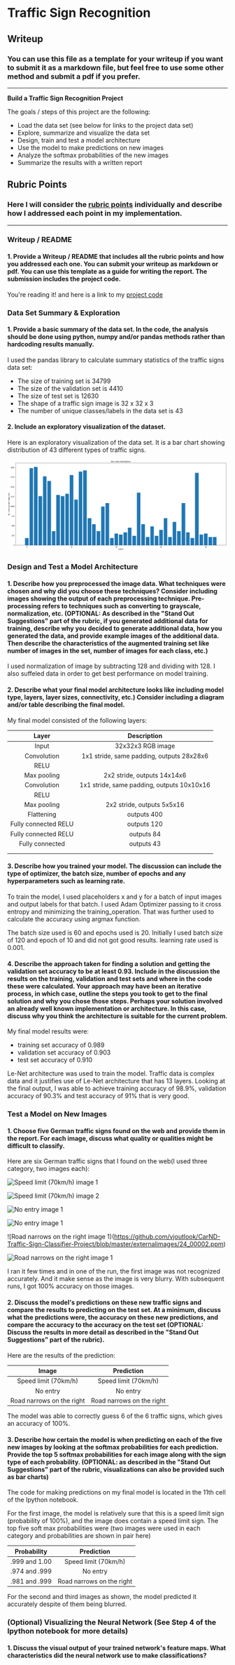 # **Traffic Sign Recognition** 

## Writeup

### You can use this file as a template for your writeup if you want to submit it as a markdown file, but feel free to use some other method and submit a pdf if you prefer.

---

**Build a Traffic Sign Recognition Project**

The goals / steps of this project are the following:
* Load the data set (see below for links to the project data set)
* Explore, summarize and visualize the data set
* Design, train and test a model architecture
* Use the model to make predictions on new images
* Analyze the softmax probabilities of the new images
* Summarize the results with a written report


[//]: # (Image References)

[image1]: (./examples/visualization.jpg) "Visualization"
[image2]: (./examples/grayscale.jpg) "Grayscaling"
[image3]: (./examples/random_noise.jpg) "Random Noise"
[image4]: (./examples/placeholder.png) "Traffic Sign 1"
[image5]: (./examples/placeholder.png) "Traffic Sign 2"
[image6]: (./examples/placeholder.png) "Traffic Sign 3"
[image7]: (./examples/placeholder.png) "Traffic Sign 4"
[image8]: (./examples/placeholder.png) "Traffic Sign 5"

## Rubric Points
### Here I will consider the [rubric points](https://review.udacity.com/#!/rubrics/481/view) individually and describe how I addressed each point in my implementation.  

---
### Writeup / README

#### 1. Provide a Writeup / README that includes all the rubric points and how you addressed each one. You can submit your writeup as markdown or pdf. You can use this template as a guide for writing the report. The submission includes the project code.

You're reading it! and here is a link to my [project code](https://github.com/vjoutlook/CarND-Traffic-Sign-Classifier-Project/blob/master/Traffic_Sign_Classifier.ipynb)

### Data Set Summary & Exploration

#### 1. Provide a basic summary of the data set. In the code, the analysis should be done using python, numpy and/or pandas methods rather than hardcoding results manually.

I used the pandas library to calculate summary statistics of the traffic
signs data set:

* The size of training set is 34799
* The size of the validation set is 4410
* The size of test set is 12630
* The shape of a traffic sign image is 32 x 32 x 3
* The number of unique classes/labels in the data set is 43

#### 2. Include an exploratory visualization of the dataset.

Here is an exploratory visualization of the data set. It is a bar chart showing distribution of 43 different types of traffic signs.

![traffic_sign_data_barchart](https://github.com/vjoutlook/CarND-Traffic-Sign-Classifier-Project/blob/master/traffic_sign_data_barchart.png)

### Design and Test a Model Architecture

#### 1. Describe how you preprocessed the image data. What techniques were chosen and why did you choose these techniques? Consider including images showing the output of each preprocessing technique. Pre-processing refers to techniques such as converting to grayscale, normalization, etc. (OPTIONAL: As described in the "Stand Out Suggestions" part of the rubric, if you generated additional data for training, describe why you decided to generate additional data, how you generated the data, and provide example images of the additional data. Then describe the characteristics of the augmented training set like number of images in the set, number of images for each class, etc.)

I used normalization of image by subtracting 128 and dividing with 128.  I also suffeled data in order to get best performance on model training.  

#### 2. Describe what your final model architecture looks like including model type, layers, layer sizes, connectivity, etc.) Consider including a diagram and/or table describing the final model.

My final model consisted of the following layers:

| Layer         		|     Description	        					| 
|:---------------------:|:---------------------------------------------:| 
| Input         		| 32x32x3 RGB image   							| 
| Convolution        	| 1x1 stride, same padding, outputs 28x28x6 	|
| RELU					|												|
| Max pooling	      	| 2x2 stride,  outputs 14x14x6  				|
| Convolution        	| 1x1 stride, same padding, outputs 10x10x16 	|
| RELU					|												|
| Max pooling	      	| 2x2 stride,  outputs 5x5x16   		 		|
| Flattening    	    | outputs 400  									|
| Fully connected RELU	| outputs 120  									|
| Fully connected RELU	| outputs 84  									|
| Fully connected   	| outputs 43  									|
|						|												|
|						|												|
 


#### 3. Describe how you trained your model. The discussion can include the type of optimizer, the batch size, number of epochs and any hyperparameters such as learning rate.

To train the model, I used placeholders x and y for a batch of input images and output labels for that batch.  I used Adam Optimizer passing to it cross entropy and minimizing the training_operation.  That was further used to calculate the accuracy using argmax function.  

The batch size used is 60 and epochs used is 20.  Initially I used batch size of 120 and epoch of 10 and did not got good results.  learning rate used is 0.001.  

#### 4. Describe the approach taken for finding a solution and getting the validation set accuracy to be at least 0.93. Include in the discussion the results on the training, validation and test sets and where in the code these were calculated. Your approach may have been an iterative process, in which case, outline the steps you took to get to the final solution and why you chose those steps. Perhaps your solution involved an already well known implementation or architecture. In this case, discuss why you think the architecture is suitable for the current problem.

My final model results were:
* training set accuracy of 0.989
* validation set accuracy of 0.903 
* test set accuracy of 0.910

Le-Net architecture was used to train the model.  Traffic data is complex data and it justifies use of Le-Net architecture that has 13 layers.  Looking at the final output, I was able to achieve training accuracy of 98.9%, validation accuracy of 90.3% and test accuracy of 91% that is very good.  


### Test a Model on New Images

#### 1. Choose five German traffic signs found on the web and provide them in the report. For each image, discuss what quality or qualities might be difficult to classify.

Here are six German traffic signs that I found on the web(I used three category, two images each):

![Speed limit (70km/h) image 1](https://github.com/vjoutlook/CarND-Traffic-Sign-Classifier-Project/blob/master/externalimages/4_00000.ppm) 

![Speed limit (70km/h) image 2](https://github.com/vjoutlook/CarND-Traffic-Sign-Classifier-Project/blob/master/externalimages/4_00017.ppm)

![No entry image 1](https://github.com/vjoutlook/CarND-Traffic-Sign-Classifier-Project/blob/master/externalimages/17_00000.ppm)

![No entry image 1](https://github.com/vjoutlook/CarND-Traffic-Sign-Classifier-Project/blob/master/externalimages/17_00020.ppm) 

![Road narrows on the right image 1)(https://github.com/vjoutlook/CarND-Traffic-Sign-Classifier-Project/blob/master/externalimages/24_00002.ppm)

![Road narrows on the right image 1](https://github.com/vjoutlook/CarND-Traffic-Sign-Classifier-Project/blob/master/externalimages/24_00010.ppm)

I ran it few times and in one of the run, the first image was not recognized accurately.  And it make sense as the image is very blurry.  With subsequent runs, I got 100% accuracy on those images.

#### 2. Discuss the model's predictions on these new traffic signs and compare the results to predicting on the test set. At a minimum, discuss what the predictions were, the accuracy on these new predictions, and compare the accuracy to the accuracy on the test set (OPTIONAL: Discuss the results in more detail as described in the "Stand Out Suggestions" part of the rubric).

Here are the results of the prediction:

| Image			            |     Prediction	        				| 
|:---------------------:    |:-----------------------------------------:| 
| Speed limit (70km/h)      | Speed limit (70km/h)						| 
| No entry      			| No entry 									|
| Road narrows on the right	| Road narrows on the right					|


The model was able to correctly guess 6 of the 6 traffic signs, which gives an accuracy of 100%. 

#### 3. Describe how certain the model is when predicting on each of the five new images by looking at the softmax probabilities for each prediction. Provide the top 5 softmax probabilities for each image along with the sign type of each probability. (OPTIONAL: as described in the "Stand Out Suggestions" part of the rubric, visualizations can also be provided such as bar charts)

The code for making predictions on my final model is located in the 11th cell of the Ipython notebook.

For the first image, the model is relatively sure that this is a speed limit sign (probability of 100%), and the image does contain a speed limit sign. The top five soft max probabilities were (two images were used in each category and probabilities are shown in pair here)

| Probability         	|     Prediction	        					| 
|:---------------------:|:---------------------------------------------:| 
| .999 and 1.00			| Speed limit (70km/h)  						| 
| .974 and .999			| No entry 										|
| .981 and .999			| Road narrows on the right						|


For the second and third images as shown, the model predicted it accurately despite of them being blurred. 

### (Optional) Visualizing the Neural Network (See Step 4 of the Ipython notebook for more details)
#### 1. Discuss the visual output of your trained network's feature maps. What characteristics did the neural network use to make classifications?


